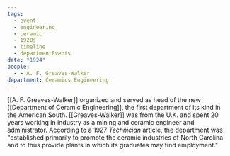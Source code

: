 ```yaml
---
tags:
  - event
  - engineering
  - ceramic
  - 1920s
  - timeline
  - departmentEvents
date: "1924"
people:
  - - A. F. Greaves-Walker
department: Ceramics Engineering
---
```

<span
	  class='ob-timelines' 
	  data-date='1924'  
	  data-title='Department of Ceramic Engineering established'
	  data-class='orange'> 
</span>

[[A. F. Greaves-Walker]] organized and served as head of the new [[Department of Ceramic Engineering]], the first department of its kind in the American South. [[Greaves-Walker]] was from the U.K. and spent 20 years working in industry as a mining and ceramic engineer and administrator. According to a 1927 _Technician_ article, the department was "established primarily to promote the ceramic industries of North Carolina and to thus provide plants in which its graduates may find employment."